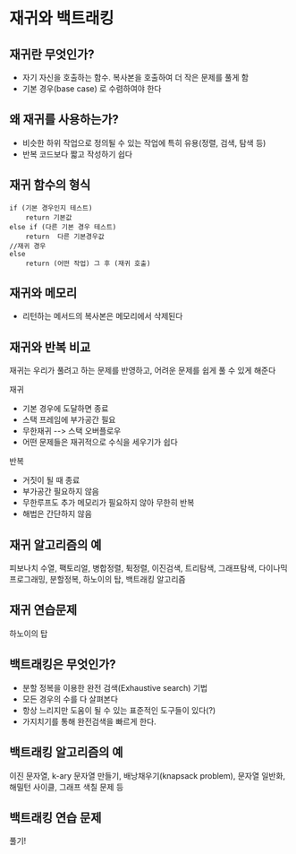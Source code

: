 # 재귀와 백트래킹

## 재귀란 무엇인가?

- 자기 자신을 호출하는 함수. 복사본을 호출하여 더 작은 문제를 풀게 함
- 기본 경우(base case) 로 수렴하여야 한다

## 왜 재귀를 사용하는가?

- 비슷한 하위 작업으로 정의될 수 있는 작업에 특히 유용(정렬, 검색, 탐색 등)
- 반복 코드보다 짧고 작성하기 쉽다

## 재귀 함수의 형식
```
if (기본 경우인지 테스트)
    return 기본값
else if (다른 기본 경우 테스트)
    return  다른 기본경우값
//재귀 경우
else
    return (어떤 작업) 그 후 (재귀 호출)
```

## 재귀와 메모리

- 리턴하는 메서드의 복사본은 메모리에서 삭제된다

## 재귀와 반복 비교

재귀는 우리가 풀려고 하는 문제를 반영하고, 어려운 문제를 쉽게 풀 수 있게 해준다

재귀

- 기본 경우에 도달하면 종료
- 스택 프레임에 부가공간 필요
- 무한재귀 --> 스택 오버플로우
- 어떤 문제들은 재귀적으로 수식을 세우기가 쉽다

반복

- 거짓이 될 때 종료
- 부가공간 필요하지 않음
- 무한루프도 추가 메모리가 필요하지 않아 무한히 반복
- 해법은 간단하지 않음

## 재귀 알고리즘의 예

피보나치 수열, 팩토리얼, 병합정렬, 튁정렬, 이진검색, 트리탐색, 그래프탐색, 다이나믹프로그래밍, 분할정복, 하노이의 탑, 백트래킹 알고리즘

## 재귀 연습문제

하노이의 탑

## 백트래킹은 무엇인가?

- 분할 정복을 이용한 완전 검색(Exhaustive search) 기법
- 모든 경우의 수를 다 살펴본다
- 항상 느리지만 도움이 될 수 있는 표준적인 도구들이 있다(?)
- 가지치기를 통해 완전검색을 빠르게 한다.

## 백트래킹 알고리즘의 예

이진 문자열, k-ary 문자열 만들기, 배낭채우기(knapsack problem), 문자열 일반화, 해밀턴 사이클, 그래프 색칠 문제 등 

## 백트래킹 연습 문제

풀기!